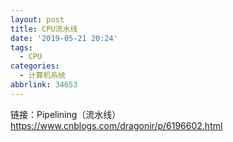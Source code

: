 ```yaml
---
layout: post
title: CPU流水线
date: '2019-05-21 20:24'
tags:
  - CPU
categories:
  - 计算机系统
abbrlink: 34653
---
```


链接：Pipelining（流水线） https://www.cnblogs.com/dragonir/p/6196602.html

<!--more-->
